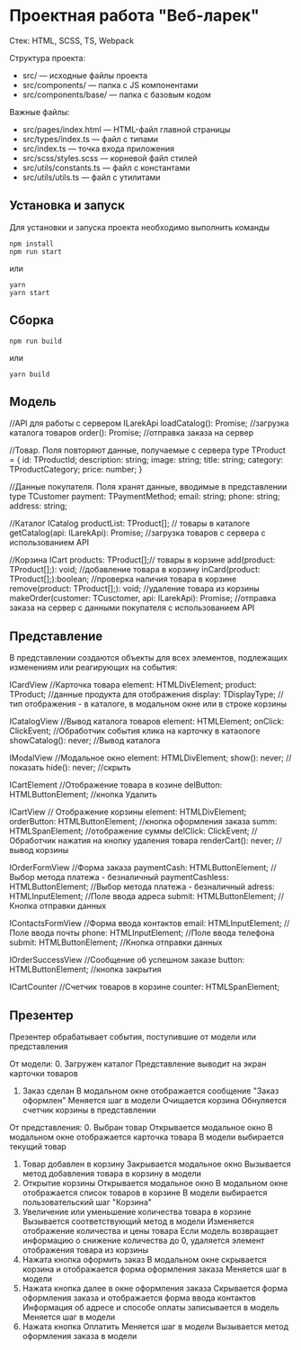 # Проектная работа "Веб-ларек"

Стек: HTML, SCSS, TS, Webpack

Структура проекта:
- src/ — исходные файлы проекта
- src/components/ — папка с JS компонентами
- src/components/base/ — папка с базовым кодом

Важные файлы:
- src/pages/index.html — HTML-файл главной страницы
- src/types/index.ts — файл с типами
- src/index.ts — точка входа приложения
- src/scss/styles.scss — корневой файл стилей
- src/utils/constants.ts — файл с константами
- src/utils/utils.ts — файл с утилитами

## Установка и запуск
Для установки и запуска проекта необходимо выполнить команды

```
npm install
npm run start
```

или

```
yarn
yarn start
```
## Сборка

```
npm run build
```

или

```
yarn build
```


## Модель
//API для работы с сервером 
ILarekApi
    loadCatalog(): Promise<string>; //загрузка каталога товаров
    order(): Promise<string>; //отправка заказа на сервер

//Товар. Поля повторяют данные, получаемые с сервера
type TProduct = {
    id: TProductId;
    description: string;
    image: string;
    title: string;
    category: TProductCategory;
    price: number;
} 

//Данные покупателя. Поля хранят данные, вводимые в представлении
type TCustomer
    payment: TPaymentMethod;
    email: string;
    phone: string;
    address: string;

//Каталог
ICatalog 
    productList: TProduct[]; // товары в каталоге
    getCatalog(api: ILarekApi): Promise<TProduct>; //загрузка товаров с сервера с использованием API

//Корзина
ICart 
    products: TProduct[];// товары в корзине
    add(product: TProduct[];): void; //добавление товара в корзину
    inCard(product: TProduct[];):boolean; //проверка наличия товара в корзине
    remove(product: TProduct[];): void; //удаление товара из корзины
    makeOrder(customer: TCusctomer, api: ILarekApi): Promise<string>; //отправка заказа на сервер с данными покупателя с использованием API



## Представление
В представлении создаются объекты для всех элементов, подлежащих изменениям или реагирующих на события:

ICardView //Карточка товара
	element: HTMLDivElement; 
	product: TProduct; //данные продукта для отображения
	display: TDisplayType; //тип отображения - в каталоге, в модальном окне или в строке корзины



ICatalogView //Вывод каталога товаров
	element: HTMLElement; 
	onClick: ClickEvent<string>; //Обработчик события клика на карточку в катаологе
	showCatalog(): never; //Вывод каталога


IModalView //Модальное окно
	element: HTMLDivElement;
	show(): never; //показать
	hide(): never; //скрыть


ICartElement //Отображение товара в козине
	delButton: HTMLButtonElement; //кнопка Удалить


ICartView // Отображение корзины
	element: HTMLDivElement;
    orderButton: HTMLButtonElement; //кнопка оформления заказа
    summ: HTMLSpanElement; //отображение суммы
    delClick: ClickEvent<string>; //Обработчик нажатия на кнопку удаления товара
    renderCart(): never; //вывод корзины


IOrderFormView //Форма заказа
    paymentCash: HTMLButtonElement; //Выбор метода платежа - безналичный
    paymentCashless: HTMLButtonElement; //Выбор метода платежа - безналичный
    adress: HTMLInputElement; //Поле ввода адреса
    submit: HTMLButtonElement; //Кнопка отправки данных

  
IContactsFormView //Форма ввода контактов
    email: HTMLInputElement; //Поле ввода почты
    phone: HTMLInputElement; //Поле ввода телефона
    submit: HTMLButtonElement; //Кнопка отправки данных

IOrderSuccessView //Сообщение об успешном заказе
    button: HTMLButtonElement; //кнопка закрытия

ICartCounter //Cчетчик товаров в корзине
    counter: HTMLSpanElement;



## Презентер
Презентер обрабатывает события, поступившие от модели или представления

От модели:
0. Загружен каталог
    Представление выводит на экран карточки товаров
1. Заказ сделан
    В модальном окне отображается сообщение "Заказ оформлен"
    Меняется шаг в модели
    Очищается корзина
    Обнуляется счетчик корзины в представлении

От представления:
0. Выбран товар
    Открывается модальное окно
    В модальном окне отображается карточка товара
    В модели выбирается текущий товар
1. Товар добавлен в корзину
    Закрывается модальное окно
    Вызывается метод добавления товара в корзину в модели
2. Открытие корзины
    Открывается модальное окно
    В модальном окне отображается список товаров в корзине
    В модели выбирается пользовательский шаг "Корзина"
3. Увеличение или уменьшение количества товара в корзине
    Вызывается соответствующий метод в модели
    Изменяется отображение количества и цены товара
    Если модель возвращает информацию о снижение количества до 0, удаляется элемент отображения товара из корзины
4. Нажата кнопка оформить заказ
    В модальном окне скрывается корзина и отображается форма оформления заказа
    Меняется шаг в модели
5. Нажата кнопка далее в окне оформления заказа
    Скрывается форма оформления заказа и отображается форма ввода контактов
    Информация об адресе и способе оплаты записывается в модель
    Меняется шаг в модели
6. Нажата кнопка Оплатить
    Меняется шаг в модели
    Вызывается метод оформления заказа в модели

 




